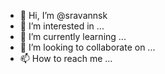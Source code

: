 - 👋 Hi, I’m @sravannsk
- 👀 I’m interested in ...
- 🌱 I’m currently learning ...
- 💞️ I’m looking to collaborate on ...
- 📫 How to reach me ...

<!---
sravannsk/sravannsk is a ✨ special ✨ repository because its `README.md` (this file) appears on your GitHub profile.
You can click the Preview link to take a look at your changes.
--->
